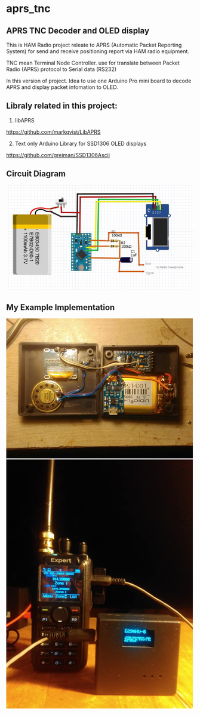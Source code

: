 # aprs_tnc
## APRS TNC Decoder and OLED display

This is HAM Radio project releate to APRS (Automatic Packet Reporting System) for send and receive positioning report via HAM radio equipment.

TNC mean Terminal Node Controller. use for translate between Packet Radio (APRS) protocol to Serial data (RS232)

In this version of project. Idea to use one Arduino Pro mini board to decode APRS and display packet infomation to OLED.

## Libraly related in this project:

1. libAPRS

https://github.com/markqvist/LibAPRS

2. Text only Arduino Library for SSD1306 OLED displays

https://github.com/greiman/SSD1306Ascii


## Circuit Diagram

![alt text](https://raw.githubusercontent.com/chokelive/aprs_tnc/master/circuit/circuit.JPG)

## My Example Implementation

<img src="https://raw.githubusercontent.com/chokelive/aprs_tnc/master/circuit/implement1.jpg" width=500>

<img src="https://raw.githubusercontent.com/chokelive/aprs_tnc/master/circuit/implement2.jpg" width=500>

